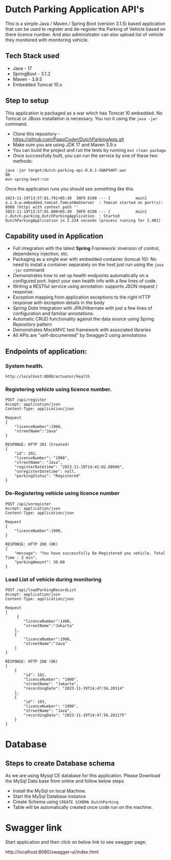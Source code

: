 # Dutch Parking Application API's

This is a simple Java / Maven / Spring Boot (version 3.1.5) based application that can be used to register and de-register the Parking of Vehicle based on there licence number. 
And also administrator can also upload list of vehicle they monitored with monitoring vehicle.

## Tech Stack used
- Java - 17
- SpringBoot - 3.1.2
- Maven - 3.9.5
- Embedded Tomcat 10.x 

## Step to setup

This application is packaged as a war which has Tomcat 10 embedded. No Tomcat or JBoss installation is necessary. You run it using the ```java -jar``` command.

* Clone this repository - https://github.com/PaapiCoder/DutchParkingApis.git
* Make sure you are using JDK 17 and Maven 3.9.x
* You can build the project and run the tests by running ```mvn clean package```
* Once successfully built, you can run the service by one of these two methods:
```
java -jar target/dutch-parking-api-0.0.1-SNAPSHOT.war
OR
mvn spring-boot:run
```

Once the application runs you should see something like this

```
2023-11-19T13:57:01.791+05:30  INFO 6190 --- [           main] o.s.b.w.embedded.tomcat.TomcatWebServer  : Tomcat started on port(s): 8080 (http) with context path ''
2023-11-19T13:57:01.800+05:30  INFO 6190 --- [           main] c.dutch.parking.DutchParkingApplication  : Started DutchParkingApplication in 2.224 seconds (process running for 2.401)
```

## Capability used in Application

* Full integration with the latest **Spring** Framework: inversion of control, dependency injection, etc.
* Packaging as a single war with embedded container (tomcat 10): No need to install a container separately on the host just run using the ``java -jar`` command
* Demonstrates how to set up health endpoints automatically on a configured port. Inject your own health info with a few lines of code.
* Writing a RESTful service using annotation: supports JSON request / response.
* Exception mapping from application exceptions to the right HTTP response with exception details in the body
* *Spring Data* Integration with JPA/Hibernate with just a few lines of configuration and familiar annotations.
* Automatic CRUD functionality against the data source using Spring *Repository* pattern
* Demonstrates MockMVC test framework with associated libraries
* All APIs are "self-documented" by Swagger2 using annotations

## Endpoints of application:

### System health.

```
http://localhost:8080/actuator/health
```

### Registering vehicle using licence number.

```
POST /api/register
Accept: application/json
Content-Type: application/json

Request
{
    "licenceNumber":1900,
    "streetName":"Java"
}

RESPONSE: HTTP 201 (Created)
{
    "id": 202,
    "licenceNumber": "1900",
    "streetName": "Java",
    "registerDatetime": "2023-11-19T14:41:02.68666",
    "unregisterDatetime": null,
    "parkingStatus": "Registered"
}

```

### De-Registering vehicle using licence number

```
POST /api/unregister
Accept: application/json
Content-Type: application/json

Request
{
    "licenceNumber":1900,
}

RESPONSE: HTTP 200 (OK)
{
    "message": "You have successfully De-Registered you vehicle. Total Time : 2 min",
    "parkingAmount": 30.00
}
```

### Load List of vehicle during monitoring

```
POST /api/loadParkingRecordList
Accept: application/json
Content-Type: application/json

Request
[
     {
        "licenceNumber":1400,
        "streetName":"Jakarta"
    },
    {
        "licenceNumber":1900,
        "streetName":"Java"
    }
]

RESPONSE: HTTP 200 (OK)
[
    {
        "id": 102,
        "licenceNumber": "1400",
        "streetName": "Jakarta",
        "recordingDate": "2023-11-19T14:47:56.20114"
    },
    {
        "id": 103,
        "licenceNumber": "1900",
        "streetName": "Java",
        "recordingDate": "2023-11-19T14:47:56.201175"
    }
]
```
# Database
## Steps to create Database schema

As we are using Mysql CE database for this application. Please Download the MySql Data base from online and follow below steps

- Install the MySql on local Machine.
- Start the MySql Database instance 
- Create Schema using ```CREATE SCHEMA DutchParking```
- Table will be automatically created once code run on the machine.

# Swagger link
Start application and then click on below link to see swagger page.

http://localhost:8080/swagger-ui/index.html